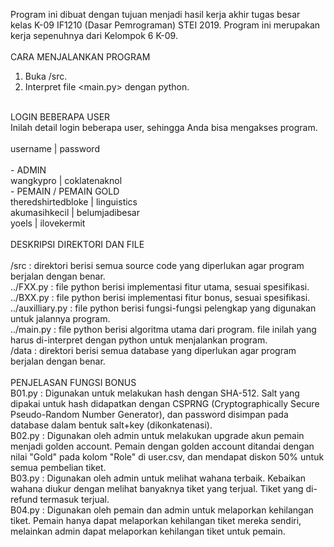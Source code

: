 Program ini dibuat dengan tujuan menjadi hasil kerja akhir tugas besar <br/>
kelas K-09 IF1210 (Dasar Pemrograman) STEI 2019. Program ini merupakan <br/>
kerja sepenuhnya dari Kelompok 6 K-09.<br/>
<br/>
CARA MENJALANKAN PROGRAM<br/>
1. Buka /src.
2. Interpret file <main.py> dengan python.
<br/>
LOGIN BEBERAPA USER<br/>
Inilah detail login beberapa user, sehingga Anda bisa mengakses program.<br/>
<br/>
username | password<br/>
<br/>
 - ADMIN <br/>
wangkypro | coklatenaknol<br/>
 - PEMAIN / PEMAIN GOLD<br/>
theredshirtedbloke | linguistics<br/>
akumasihkecil | belumjadibesar<br/>
yoels | ilovekermit<br/>
<br/>
DESKRIPSI DIREKTORI DAN FILE<br/>
<br/>
/src  : direktori berisi semua source code yang diperlukan agar program berjalan dengan benar.<br/>
    ../FXX.py : file python berisi implementasi fitur utama, sesuai spesifikasi.<br/>
    ../BXX.py : file python berisi implementasi fitur bonus, sesuai spesifikasi.<br/>
    ../auxilliary.py : file python berisi fungsi-fungsi pelengkap yang digunakan untuk jalannya program.<br/>
    ../main.py : file python berisi algoritma utama dari program. file inilah yang harus di-interpret dengan python untuk menjalankan program.<br/>
/data : direktori berisi semua database yang diperlukan agar program berjalan dengan benar.<br/>
<br/>
PENJELASAN FUNGSI BONUS<br/>
B01.py : Digunakan untuk melakukan hash dengan SHA-512. Salt yang dipakai untuk hash didapatkan dengan CSPRNG (Cryptographically Secure Pseudo-Random Number Generator), dan password disimpan pada database dalam bentuk salt+key (dikonkatenasi).<br/>
B02.py : Digunakan oleh admin untuk melakukan upgrade akun pemain menjadi golden account. Pemain dengan golden account ditandai dengan nilai "Gold" pada kolom "Role" di user.csv, dan mendapat diskon 50% untuk semua pembelian tiket.<br/>
B03.py : Digunakan oleh admin untuk melihat wahana terbaik. Kebaikan wahana diukur dengan melihat banyaknya tiket yang terjual. Tiket yang di-refund termasuk terjual.<br/>
B04.py : Digunakan oleh pemain dan admin untuk melaporkan kehilangan tiket. Pemain hanya dapat melaporkan kehilangan tiket mereka sendiri, melainkan admin dapat melaporkan kehilangan tiket untuk pemain.<br/>